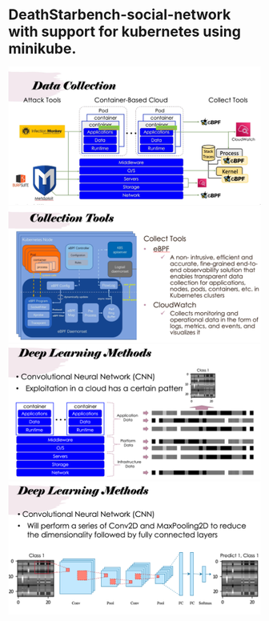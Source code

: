 # DeathStarbench-social-network with support for kubernetes using minikube.

<img src="/images/Data.jpg" alt="Alt text" title="Optional title">


<img src="/images/Collection.png" alt="Alt text" title="Optional title">

<img src="/images/Deep.png" alt="Alt text" title="Optional title">

<img src="/images/Methods.png" alt="Alt text" title="Optional title">

